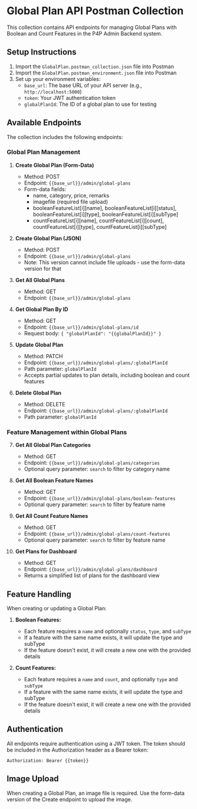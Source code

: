 # Global Plan API Postman Collection

This collection contains API endpoints for managing Global Plans with Boolean and Count Features in the P4P Admin Backend system.

## Setup Instructions

1. Import the `GlobalPlan.postman_collection.json` file into Postman
2. Import the `GlobalPlan.postman_environment.json` file into Postman
3. Set up your environment variables:
   - `base_url`: The base URL of your API server (e.g., `http://localhost:5000`)
   - `token`: Your JWT authentication token
   - `globalPlanId`: The ID of a global plan to use for testing

## Available Endpoints

The collection includes the following endpoints:

### Global Plan Management

1. **Create Global Plan (Form-Data)**

   - Method: POST
   - Endpoint: `{{base_url}}/admin/global-plans`
   - Form-data fields:
     - name, category, price, remarks
     - imagefile (required file upload)
     - booleanFeatureList[i][name], booleanFeatureList[i][status], booleanFeatureList[i][type], booleanFeatureList[i][subType]
     - countFeatureList[i][name], countFeatureList[i][count], countFeatureList[i][type], countFeatureList[i][subType]

2. **Create Global Plan (JSON)**

   - Method: POST
   - Endpoint: `{{base_url}}/admin/global-plans`
   - Note: This version cannot include file uploads - use the form-data version for that

3. **Get All Global Plans**

   - Method: GET
   - Endpoint: `{{base_url}}/admin/global-plans`

4. **Get Global Plan By ID**

   - Method: GET
   - Endpoint: `{{base_url}}/admin/global-plans/id`
   - Request body: `{ "globalPlanId": "{{globalPlanId}}" }`

5. **Update Global Plan**

   - Method: PATCH
   - Endpoint: `{{base_url}}/admin/global-plans/:globalPlanId`
   - Path parameter: `globalPlanId`
   - Accepts partial updates to plan details, including boolean and count features

6. **Delete Global Plan**
   - Method: DELETE
   - Endpoint: `{{base_url}}/admin/global-plans/:globalPlanId`
   - Path parameter: `globalPlanId`

### Feature Management within Global Plans

7. **Get All Global Plan Categories**

   - Method: GET
   - Endpoint: `{{base_url}}/admin/global-plans/categories`
   - Optional query parameter: `search` to filter by category name

8. **Get All Boolean Feature Names**

   - Method: GET
   - Endpoint: `{{base_url}}/admin/global-plans/boolean-features`
   - Optional query parameter: `search` to filter by feature name

9. **Get All Count Feature Names**

   - Method: GET
   - Endpoint: `{{base_url}}/admin/global-plans/count-features`
   - Optional query parameter: `search` to filter by feature name

10. **Get Plans for Dashboard**
    - Method: GET
    - Endpoint: `{{base_url}}/admin/global-plans/dashboard`
    - Returns a simplified list of plans for the dashboard view

## Feature Handling

When creating or updating a Global Plan:

1. **Boolean Features:**

   - Each feature requires a `name` and optionally `status`, `type`, and `subType`
   - If a feature with the same name exists, it will update the type and subType
   - If the feature doesn't exist, it will create a new one with the provided details

2. **Count Features:**
   - Each feature requires a `name` and `count`, and optionally `type` and `subType`
   - If a feature with the same name exists, it will update the type and subType
   - If the feature doesn't exist, it will create a new one with the provided details

## Authentication

All endpoints require authentication using a JWT token. The token should be included in the Authorization header as a Bearer token:

```
Authorization: Bearer {{token}}
```

## Image Upload

When creating a Global Plan, an image file is required. Use the form-data version of the Create endpoint to upload the image.
